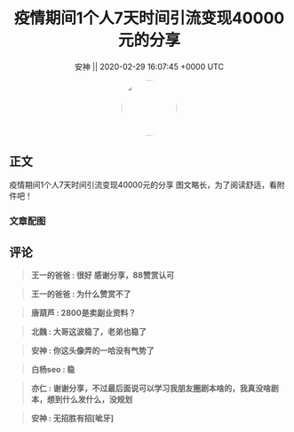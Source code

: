 <h1 align="center">疫情期间1个人7天时间引流变现40000元的分享</h1>




<p align="center">
    <a>安神 || 2020-02-29 16:07:45 &#43;0000 UTC</a>
</p>

<div align="center">
    <img src="https://images.zsxq.com/FgPfh-qkhFyfW81PAN2qleGx8MSD?e=1590940799&amp;token=kIxbL07-8jAj8w1n4s9zv64FuZZNEATmlU_Vm6zD:3zrON9PPd1fzRYeKQ2A36grxOfw=" width="100" height="100" style="border:1px solid;border-radius:50%; color:#ffffff"/>
</div>




## 正文

<div>
疫情期间1个人7天时间引流变现40000元的分享
图文略长，为了阅读舒适，看附件吧！
</div>

### 文章配图

<div class="image" align="center">

</div>


## 评论

<div align="left">
<div>

<blockquote >
<span> <strong>王一的爸爸 : 很好 感谢分享，88赞赏认可 </strong></span>
</blockquote>

<blockquote >
<span> <strong>王一的爸爸 : 为什么赞赏不了 </strong></span>
</blockquote>

<blockquote >
<span> <strong>唐葫芦 : 2800是卖副业资料？ </strong></span>
</blockquote>

<blockquote >
<span> <strong>北魏 : 大哥这波稳了，老弟也稳了 </strong></span>
</blockquote>

<blockquote >
<span> <strong>安神 : 你这头像弄的一哈没有气势了 </strong></span>
</blockquote>

<blockquote >
<span> <strong>白杨seo : 稳 </strong></span>
</blockquote>

<blockquote >
<span> <strong>亦仁 : 谢谢分享，不过最后面说可以学习我朋友圈剧本啥的，我真没啥剧本，想到什么发什么，没规划 </strong></span>
</blockquote>

<blockquote >
<span> <strong>安神 : 无招胜有招[呲牙] </strong></span>
</blockquote>

</div>
</div>